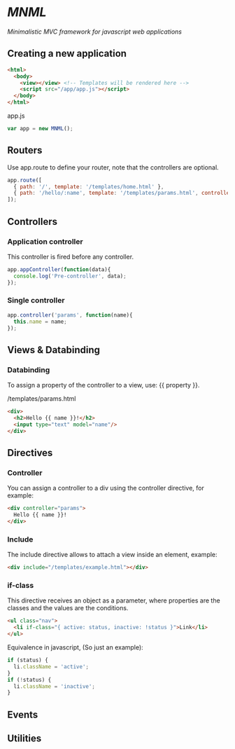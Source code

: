 # _MNML_

_Minimalistic MVC framework for javascript web applications_

## Creating a new application
```html
<html>
  <body>
    <view></view> <!-- Templates will be rendered here -->
    <script src="/app/app.js"></script>
  </body>
</html>
```

app.js
```javascript
var app = new MNML();
```

## Routers
Use app.route to define your router, note that the controllers are optional.
```javascript
app.route([
  { path: '/', template: '/templates/home.html' },
  { path: '/hello/:name', template: '/templates/params.html', controller: 'params' }
]);
```

## Controllers

### Application controller
This controller is fired before any controller.

```javascript
app.appController(function(data){
  console.log('Pre-controller', data);
});
```

### Single controller
```javascript
app.controller('params', function(name){
  this.name = name;
});
```

## Views & Databinding
### Databinding
To assign a property of the controller to a view, use: {{ property }}.

/templates/params.html
```html
<div>
  <h2>Hello {{ name }}!</h2>
  <input type="text" model="name"/>
</div>
```

## Directives
### Controller
You can assign a controller to a div using the controller directive, for example:
```html
<div controller="params">
  Hello {{ name }}!
</div>
```

### Include
The include directive allows to attach a view inside an element, example:
```html
<div include="/templates/example.html"></div>
```
### if-class
This directive receives an object as a parameter, where properties are the classes and the values ​​are the conditions.
```html
<ul class="nav">
  <li if-class="{ active: status, inactive: !status }">Link</li>
</ul>
```
Equivalence in javascript, (So just an example):
```javascript
if (status) {
  li.className = 'active';
}
if (!status) {
  li.className = 'inactive';
}
```

## Events

## Utilities